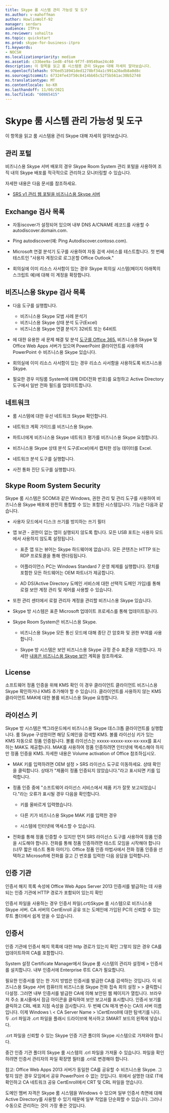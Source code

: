 ```yaml
---
title: Skype 룸 시스템 관리 가능성 및 도구
ms.author: v-mahoffman
author: HowlinWolf-92
manager: serdars
audience: ITPro
ms.reviewer: sohailta
ms.topic: quickstart
ms.prod: skype-for-business-itpro
f1.keywords:
- NOCSH
ms.localizationpriority: medium
ms.assetid: c336ee9a-1ed8-4f64-9f7f-89549ae24c40
description: 이 항목을 읽고 룸 시스템용 관리 Skype 대해 자세히 알아보습니다.
ms.openlocfilehash: 976ed518941ded1278bf34a1c991a20adb8a0d8c
ms.sourcegitcommit: 67324fe43f50c8414bb65c52f5b561ac30b52748
ms.translationtype: MT
ms.contentlocale: ko-KR
ms.lasthandoff: 11/08/2021
ms.locfileid: "60865415"
---
```

# <a name="skype-room-system-manageability-and-tools"></a>Skype 룸 시스템 관리 가능성 및 도구
 
이 항목을 읽고 룸 시스템용 관리 Skype 대해 자세히 알아보습니다.
  
## <a name="administrative-portal"></a>관리 포털

비즈니스용 Skype 서버 배포의 경우 Skype Room System 관리 포털을 사용하여 조직 내의 Skype 배포를 적극적으로 관리하고 모니터링할 수 있습니다.
  
자세한 내용은 다음 문서를 참조하세요.
  
- [SRS v1 관리 웹 포털을 비즈니스용 Skype 서버](../deploy-conferencing/room-system-v1-administrative-web-portal.md)
    
  
## <a name="exchange-checklist"></a>Exchange 검사 목록

- 자동iscover가 설정되어 있으며 내부 DNS A/CNAME 레코드를 사용할 수 autodiscover.domain.com.
    
- Ping autodiscover(예: Ping Autodiscover.contoso.com).
    
- Microsoft 연결 분석기 도구를 사용하여 자동 검색 서비스를 테스트합니다. 첫 번째 테스트인 "사용자 계정으로 로그온할 Office Outlook."
    
- 회의실에 이미 리소스 사서함이 있는 경우 Skype 회의실 시스템(페이지 아래쪽의 스크립트 예)에 대해 이 계정을 확장합니다.
    
## <a name="skype-for-business-checklist"></a>비즈니스용 Skype 검사 목록

- 다음 도구를 실행합니다.
    
  - 비즈니스용 Skype 모범 사례 분석기     
  - 비즈니스용 Skype 상태 분석 도구(Excel)    
  - 비즈니스용 Skype 연결 분석기 32비트 또는 64비트
    
- 에 대한 유용한 새 문제 해결 및 분석 [도구를 Office 365.](/archive/blogs/educloud/useful-new-troubleshooting-and-analysis-tools-for-office-365) 비즈니스용 Skype 및 Office Web Apps 서버가 있으며 PowerPoint 클라이언트를 사용하여 PowerPoint 수 비즈니스용 Skype 있습니다.
    
- 회의실에 이미 리소스 사서함이 있는 경우 리소스 사서함을 사용하도록 비즈니스용 Skype.
    
- 필요한 경우 미팅룸 System에 대해 DID(전화 번호)를 요청하고 Active Directory 도구에서 일반 전화 필드를 업데이트합니다.
    
## <a name="network"></a>네트워크

- 룸 시스템에 대한 유선 네트워크 Skype 확인합니다.
    
- 네트워크 계획 가이드를 비즈니스용 Skype.
    
- 파트너에게 비즈니스용 Skype 네트워크 평가를 비즈니스용 Skype 요청합니다.
    
- 비즈니스용 Skype 상태 분석 도구(Excel)에서 캡처한 성능 데이터를 Excel.
    
- 네트워크 분석 도구를 실행합니다.
    
- 사전 통화 진단 도구를 실행합니다.
    
## <a name="skype-room-system-security"></a>Skype Room System Security

Skype 룸 시스템은 SCOM과 같은 Windows, 권한 관리 및 관리 도구를 사용하여 비즈니스용 Skype 배포에 완전히 통합할 수 있는 포함된 시스템입니다. 기능은 다음과 같습니다.
  
- 사용자 모드에서 디스크 쓰기를 방지하는 쓰기 필터 
    
- 앱 보관 - 권한이 없는 앱이 실행되지 않도록 합니다. 모든 USB 포트는 사용자 모드에서 사용하지 않도록 설정됩니다.
    
  - 표준 앱 또는 뷰어는 Skype 하드웨어에 없습니다. 모든 콘텐츠는 HTTP 또는 RDP 프로토콜을 통해 렌더링됩니다.
    
  - 어플라이언스 PC는 Windows Standard 7 운영 체제를 실행합니다. 장치를 포함한 모든 하드웨어는 OEM 파트너가 제공합니다.
    
  - AD DS(Active Directory 도메인 서비스에 대한 선택적 도메인 가입)를 통해 로컬 보안 계정 관리 및 제어를 사용할 수 있습니다.
    
- 또한 관리 센터에서 로컬 관리자 계정을 관리할 비즈니스용 Skype 있습니다.
    
- Skype 방 시스템은 표준 Microsoft 업데이트 프로세스를 통해 업데이트됩니다.
    
- Skype Room System은 비즈니스용 Skype.
    
  - 비즈니스용 Skype 모든 통신 모드에 대해 종단 간 암호화 및 권한 부여를 사용합니다.
    
  - Skype 방 시스템은 보안 비즈니스용 Skype 규정 준수 표준을 지원합니다. 자세한 [내용은 비즈니스용 Skype 보안](../../plan-your-deployment/security/security.md) 계획을 참조하세요.
    
## <a name="license"></a>License

소프트웨어 정품 인증을 위해 KMS 확인 이 경우 클라이언트 클라이언트 비즈니스용 Skype 확인하거나 KMS 추가해야 할 수 있습니다. 클라이언트를 사용하지 않는 KMS 클라이언트 MAK에 대한 볼륨 비즈니스용 Skype 요청합니다.
  
## <a name="license-keys"></a>라이선스 키

Skype 방 시스템은 백그라운드에서 비즈니스용 Skype 데스크톱 클라이언트를 실행합니다. 룸 Skype 구성원이면 해당 도메인을 검색할 KMS. 볼륨 라이선싱 키가 있는 KMS 자동으로 정품 인증됩니다. 볼륨 라이선스는 xxxxx-xxxxx-xxx-xx-xxx를 표시하는 MAK도 제공합니다. MAK를 사용하여 정품 인증하려면 인터넷에 액세스해야 하지만 정품 인증을 KMS. 자세한 내용은 Volume activation of Office 참조하십시오.
  
- MAK 키를 입력하려면 OEM 설정 \> SRS 라이선스 도구로 이동하세요. 상태 확인을 클릭합니다. 상태가 "제품이 정품 인증되지 않았습니다."라고 표시되면 키를 입력합니다.
    
- 정품 인증 중에 "소프트웨어 라이선스 서비스에서 제품 키가 잘못 보고되었습니다."라는 오류가 표시될 경우 다음을 확인합니다.
    
  - 키를 올바르게 입력했습니다.
    
  - 다른 키가 비즈니스용 Skype MAK 키를 입력한 경우
    
  - 시스템에 인터넷에 액세스할 수 있습니다.
    
- 전화를 통해 정품 인증할 수 있지만 먼저 SRS 라이선스 도구를 사용하여 정품 인증을 시도해야 합니다. 전화를 통해 정품 인증하려면 테스트 모임을 시작해야 합니다(너무 짧은 테스트 통화 아미기). Office 정품 인증 마법사에서 전화 정품 인증을 선택하고 Microsoft에 전화를 걸고 긴 번호를 입력한 다음 응답을 입력합니다.
    
## <a name="certificate-authority"></a>인증 기관

인증서 해지 목록 속성에 Office Web Apps Server 2013 인증서를 발급하는 데 사용되는 인증 기관에 HTTP 경로가 포함되어 있는지 확인
  
인증서 파일을 사용하는 경우 인증서 파일(.crt)Skype 룸 시스템으로 비즈니스용 Skype 서버. CA 서버의 CertEnroll 공유 또는 도메인에 가입된 PC의 신뢰할 수 있는 루트 폴더에서 쉽게 얻을 수 있습니다.
  
## <a name="certificates"></a>인증서

인증 기관에 인증서 해지 목록에 대한 http 경로가 있는지 확인 그렇지 않은 경우 CA를 업데이트하여 CA를 포함합니다.
  
System 설정 Certificate Manager에서 Skype 룸 시스템의 관리자 설정에 \> 인증서를 설치합니다. 내부 인증서에 Enterprise 루트 CA가 필요합니다.
  
필요한 인증서를 얻는 한 가지 방법은 인증서를 발급한 CA를 검색하는 것입니다. 이 비즈니스용 Skype 서버 컴퓨터의 비즈니스용 Skype 전화 접속 회의 설정 \> \> 클릭합니다설정. 그러면 내부 인증서를 발급한 CA에 의해 보안된 웹 페이지가 열립니다. 브라우저 주소 표시줄에서 잠금 아이콘을 클릭하여 보안 보고서를 표시합니다. 인증서 보기를 클릭하고 CRL 배포 지점 속성을 검사합니다. 두 번째 CN 매개 변수는 CA의 서버 이름입니다. 이제 Windows \\ \< CA Server Name \> \CertEnroll에 대한 탐색기를 니다. 두 .crl 파일과 .crt 파일을 플래시 드라이브에 복사하고 SMART 보드의 왼쪽에 넣습니다.
  
.crt 파일을 신뢰할 수 있는 Skype 인증 기관 폴더의 Skype 시스템으로 가져와야 합니다.
  
중간 인증 기관 폴더의 Skype 룸 시스템의 .crl 파일을 가져올 수 있습니다. 파일을 확인하려면 인증서 관리자의 파일 확장명 필터를 .crl로 변경해야 합니다.
  
참고: Office Web Apps 2013 서버가 동일한 CA를 공유할 수 비즈니스용 Skype. 그렇지 않은 경우 모임에서 공유 PowerPoint 수 없는 것입니다. 위에서 설명한 대로 IT에 확인하고 CA 네트워크 공유 CertEnroll에서 CRT 및 CRL 파일을 얻습니다. 
  
도메인 멤버 자격은 Skype 룸 시스템을 Windows 수 있으며 일부 인증서 측면에 대해 Active Directory를 사용할 수 있기 때문에 일부 작업을 단순화할 수 있습니다. 그러나 수동으로 관리하는 것이 가장 좋은 것입니다.
